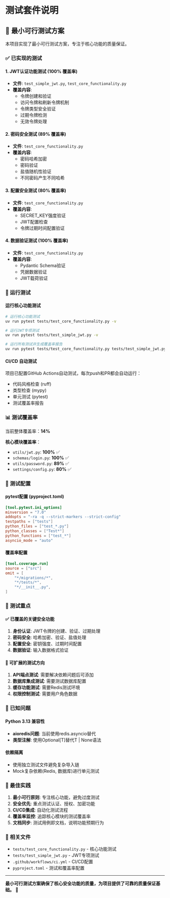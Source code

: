 # 测试套件说明

## 🧪 最小可行测试方案

本项目实现了最小可行测试方案，专注于核心功能的质量保证。

### ✅ 已实现的测试

#### 1. JWT认证功能测试 (100% 覆盖率)
- **文件**: `test_simple_jwt.py`, `test_core_functionality.py`
- **覆盖内容**:
  - 令牌创建和验证
  - 访问令牌和刷新令牌机制
  - 令牌类型安全验证
  - 过期令牌检测
  - 无效令牌处理

#### 2. 密码安全测试 (89% 覆盖率)
- **文件**: `test_core_functionality.py`
- **覆盖内容**:
  - 密码哈希加密
  - 密码验证
  - 盐值随机性验证
  - 不同密码产生不同哈希

#### 3. 配置安全测试 (80% 覆盖率)
- **文件**: `test_core_functionality.py`
- **覆盖内容**:
  - SECRET_KEY强度验证
  - JWT配置检查
  - 令牌过期时间配置验证

#### 4. 数据验证测试 (100% 覆盖率)
- **文件**: `test_core_functionality.py`
- **覆盖内容**:
  - Pydantic Schema验证
  - 凭据数据验证
  - JWT载荷验证

### 🚀 运行测试

#### 运行核心功能测试
```bash
# 运行核心功能测试
uv run pytest tests/test_core_functionality.py -v

# 运行JWT专项测试
uv run pytest tests/test_simple_jwt.py -v

# 运行所有测试并生成覆盖率报告
uv run pytest tests/test_core_functionality.py tests/test_simple_jwt.py --cov=src --cov-report=term-missing --cov-report=html
```

#### CI/CD 自动测试
项目已配置GitHub Actions自动测试，每次push和PR都会自动运行：
- 代码风格检查 (ruff)
- 类型检查 (mypy)
- 单元测试 (pytest)
- 测试覆盖率报告

### 📊 测试覆盖率

当前整体覆盖率：**14%**

**核心模块覆盖率**：
- `utils/jwt.py`: **100%** ✅
- `schemas/login.py`: **100%** ✅
- `utils/password.py`: **89%** ✅
- `settings/config.py`: **80%** ✅

### 🔧 测试配置

#### pytest配置 (pyproject.toml)
```toml
[tool.pytest.ini_options]
minversion = "7.0"
addopts = "-ra -q --strict-markers --strict-config"
testpaths = ["tests"]
python_files = ["test_*.py"]
python_classes = ["Test*"]
python_functions = ["test_*"]
asyncio_mode = "auto"
```

#### 覆盖率配置
```toml
[tool.coverage.run]
source = ["src"]
omit = [
    "*/migrations/*",
    "*/tests/*",
    "*/__init__.py",
]
```

### 🎯 测试重点

#### ✅ 已覆盖的关键安全功能
1. **身份认证**: JWT令牌的创建、验证、过期处理
2. **密码安全**: 哈希加密、验证、盐值处理
3. **配置安全**: 密钥强度、过期时间配置
4. **数据验证**: 输入数据格式验证

#### 🚧 可扩展的测试方向
1. **API端点测试**: 需要解决依赖问题后可添加
2. **数据库集成测试**: 需要测试数据库配置
3. **缓存功能测试**: 需要Redis测试环境
4. **权限控制测试**: 需要用户角色数据

### 🐛 已知问题

#### Python 3.13 兼容性
- **aioredis问题**: 当前使用redis.asyncio替代
- **类型注解**: 使用Optional[T]替代T | None语法

#### 依赖隔离
- 使用独立测试文件避免复杂导入链
- Mock复杂依赖(Redis, 数据库)进行单元测试

### 📝 最佳实践

1. **最小可行原则**: 专注核心功能，避免过度测试
2. **安全优先**: 重点测试认证、授权、加密功能
3. **CI/CD集成**: 自动化测试流程
4. **覆盖率监控**: 追踪核心模块的测试覆盖率
5. **文档同步**: 测试用例即文档，说明功能预期行为

### 🔗 相关文件

- `tests/test_core_functionality.py` - 核心功能测试
- `tests/test_simple_jwt.py` - JWT专项测试
- `.github/workflows/ci.yml` - CI/CD配置
- `pyproject.toml` - 测试和覆盖率配置

---

**最小可行测试方案确保了核心安全功能的质量，为项目提供了可靠的质量保证基础。** 🚀
